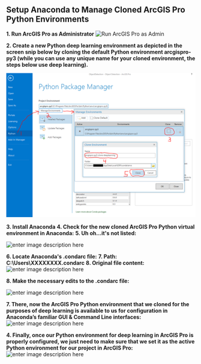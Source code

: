 ## Setup Anaconda to Manage Cloned ArcGIS Pro Python Environments

 **1. Run ArcGIS Pro as Administrator**
![Run ArcGIS Pro as Admin](https://raw.githubusercontent.com/tjhallum/anaconda_arcgis_pro/master/1-run_arc_as_admin.png)

**2. Create a new Python deep learning environment as depicted in the screen snip below by cloning the default Python environment arcgispro-py3 (while you can use any unique name for your cloned environment, the steps below use deep learning).**

![enter image description here](https://github.com/tjhallum/anaconda_arcgis_pro/raw/master/2-create_new_virtual_env.png)

**3. Install Anaconda**
**4. Check for the new cloned ArcGIS Pro Python virtual environment in Anaconda:**
		 **5. Uh oh...it's not listed:**

![enter image description here](https://github.com/tjhallum/anaconda_arcgis_pro/raw/master/3-anaconda_cant_see_arcgis_pro_python_env.png)

**6. Locate Anaconda's .condarc file:**
	**7. Path: C:\Users\XXXXXXXX\.condarc**
		**8. Original file content:**![enter image description here](https://github.com/tjhallum/anaconda_arcgis_pro/raw/master/4-orig_condarc_file.png)

**8. Make the necessary edits to the .condarc file:**

![enter image description here](https://github.com/tjhallum/anaconda_arcgis_pro/raw/master/5-amended_condarc_file.png)

**7. There, now the ArcGIS Pro Python environment that we cloned for the purposes of deep learning is available to us for configuration in Anaconda’s familiar GUI & Command Line interfaces:** ![enter image description here](https://github.com/tjhallum/anaconda_arcgis_pro/raw/master/6-anaconda_sees_arcgis_pro_python_env.png)

**4. Finally, once our Python environment for deep learning in ArcGIS Pro is properly configured, we just need to make sure that we set it as the active Python environment for our project in ArcGIS Pro:**
![enter image description here](https://github.com/tjhallum/anaconda_arcgis_pro/raw/master/7-arcgis_pro_make_new_python_env_active.png)

<!--stackedit_data:
eyJoaXN0b3J5IjpbLTE3MjEzNzYyNTBdfQ==
-->